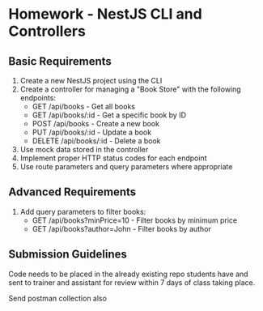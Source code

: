 # Homework - NestJS CLI and Controllers

## Basic Requirements

1. Create a new NestJS project using the CLI
2. Create a controller for managing a "Book Store" with the following endpoints:
   - GET /api/books - Get all books
   - GET /api/books/:id - Get a specific book by ID
   - POST /api/books - Create a new book
   - PUT /api/books/:id - Update a book
   - DELETE /api/books/:id - Delete a book
3. Use mock data stored in the controller
4. Implement proper HTTP status codes for each endpoint
5. Use route parameters and query parameters where appropriate

## Advanced Requirements

1. Add query parameters to filter books:
   - GET /api/books?minPrice=10 - Filter books by minimum price
   - GET /api/books?author=John - Filter books by author

## Submission Guidelines

Code needs to be placed in the already existing repo students have and sent to trainer and assistant for review within 7 days of class taking place.

Send postman collection also
